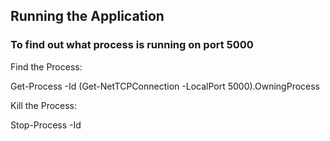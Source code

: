 

## Running the Application

### To find out what process is running on port 5000

Find the Process:

Get-Process -Id (Get-NetTCPConnection -LocalPort 5000).OwningProcess

Kill the Process:

Stop-Process -Id <ID>

